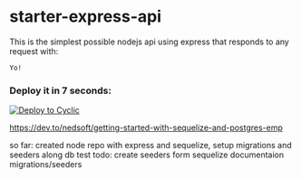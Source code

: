 # starter-express-api

This is the simplest possible nodejs api using express that responds to any request with: 
```
Yo!
```

### Deploy it in 7 seconds: 

[![Deploy to Cyclic](https://deploy.cyclic.app/button.svg)](https://deploy.cyclic.app/)

https://dev.to/nedsoft/getting-started-with-sequelize-and-postgres-emp

so far:
created node repo with express and sequelize, setup migrations and seeders along db test
todo:
create seeders form sequelize documentaion
migrations/seeders